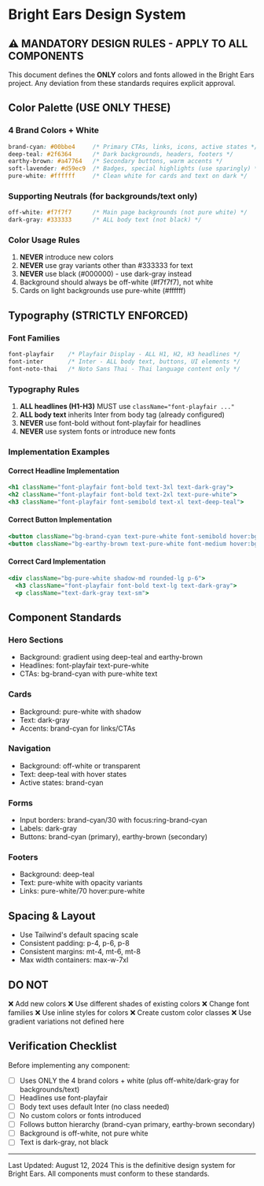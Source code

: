 # Bright Ears Design System

## ⚠️ MANDATORY DESIGN RULES - APPLY TO ALL COMPONENTS

This document defines the **ONLY** colors and fonts allowed in the Bright Ears project. Any deviation from these standards requires explicit approval.

## Color Palette (USE ONLY THESE)

### 4 Brand Colors + White
```css
brand-cyan: #00bbe4     /* Primary CTAs, links, icons, active states */
deep-teal: #2f6364      /* Dark backgrounds, headers, footers */
earthy-brown: #a47764   /* Secondary buttons, warm accents */
soft-lavender: #d59ec9  /* Badges, special highlights (use sparingly) */
pure-white: #ffffff     /* Clean white for cards and text on dark */
```

### Supporting Neutrals (for backgrounds/text only)
```css
off-white: #f7f7f7      /* Main page backgrounds (not pure white) */
dark-gray: #333333      /* ALL body text (not black) */
```

### Color Usage Rules
1. **NEVER** introduce new colors
2. **NEVER** use gray variants other than #333333 for text
3. **NEVER** use black (#000000) - use dark-gray instead
4. Background should always be off-white (#f7f7f7), not white
5. Cards on light backgrounds use pure-white (#ffffff)

## Typography (STRICTLY ENFORCED)

### Font Families
```css
font-playfair    /* Playfair Display - ALL H1, H2, H3 headlines */
font-inter       /* Inter - ALL body text, buttons, UI elements */
font-noto-thai   /* Noto Sans Thai - Thai language content only */
```

### Typography Rules
1. **ALL headlines (H1-H3)** MUST use `className="font-playfair ..."`
2. **ALL body text** inherits Inter from body tag (already configured)
3. **NEVER** use font-bold without font-playfair for headlines
4. **NEVER** use system fonts or introduce new fonts

### Implementation Examples

#### Correct Headline Implementation
```jsx
<h1 className="font-playfair font-bold text-3xl text-dark-gray">
<h2 className="font-playfair font-bold text-2xl text-pure-white">
<h3 className="font-playfair font-semibold text-xl text-deep-teal">
```

#### Correct Button Implementation
```jsx
<button className="bg-brand-cyan text-pure-white font-semibold hover:bg-brand-cyan/90">
<button className="bg-earthy-brown text-pure-white font-medium hover:bg-earthy-brown/80">
```

#### Correct Card Implementation
```jsx
<div className="bg-pure-white shadow-md rounded-lg p-6">
  <h3 className="font-playfair font-bold text-lg text-dark-gray">
  <p className="text-dark-gray text-sm">
```

## Component Standards

### Hero Sections
- Background: gradient using deep-teal and earthy-brown
- Headlines: font-playfair text-pure-white
- CTAs: bg-brand-cyan with pure-white text

### Cards
- Background: pure-white with shadow
- Text: dark-gray
- Accents: brand-cyan for links/CTAs

### Navigation
- Background: off-white or transparent
- Text: deep-teal with hover states
- Active states: brand-cyan

### Forms
- Input borders: brand-cyan/30 with focus:ring-brand-cyan
- Labels: dark-gray
- Buttons: brand-cyan (primary), earthy-brown (secondary)

### Footers
- Background: deep-teal
- Text: pure-white with opacity variants
- Links: pure-white/70 hover:pure-white

## Spacing & Layout
- Use Tailwind's default spacing scale
- Consistent padding: p-4, p-6, p-8
- Consistent margins: mt-4, mt-6, mt-8
- Max width containers: max-w-7xl

## DO NOT
❌ Add new colors
❌ Use different shades of existing colors
❌ Change font families
❌ Use inline styles for colors
❌ Create custom color classes
❌ Use gradient variations not defined here

## Verification Checklist
Before implementing any component:
- [ ] Uses ONLY the 4 brand colors + white (plus off-white/dark-gray for backgrounds/text)
- [ ] Headlines use font-playfair
- [ ] Body text uses default Inter (no class needed)
- [ ] No custom colors or fonts introduced
- [ ] Follows button hierarchy (brand-cyan primary, earthy-brown secondary)
- [ ] Background is off-white, not pure white
- [ ] Text is dark-gray, not black

---
Last Updated: August 12, 2024
This is the definitive design system for Bright Ears. All components must conform to these standards.